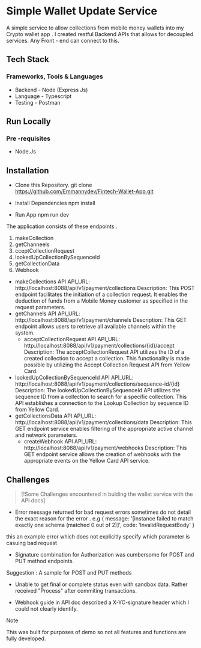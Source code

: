 ﻿# Simple Wallet Update Service 

A simple service to allow collections from mobile money wallets into my Crypto wallet app . I created restful Backend APIs that allows for  decoupled services. Any Front - end  can connect to this.


## Tech Stack 
 ### Frameworks, Tools & Languages

* Backend - Node (Express Js)
* Language - Typescript
* Testing - Postman

## Run Locally
### Pre -requisites
* Node.Js

## Installation

* Clone this Repository.
git clone https://github.com/Emmannydev/Fintech-Wallet-App.git

* Install Dependencies
npm install

* Run App
npm run dev



The application consists of these endpoints .
1. makeCollection
2. getChanneels
3. cceptCollectionRequest
4. lookedUpCollectionBySequenceId
5. getCollectionData
7. Webhook



* makeCollections API
API_URL: http://localhost:8088/api/v1/payment/collections
Description:
This POST endpoint facilitates the initiation of a collection request. It enables the deduction of funds from a Mobile Money customer as specified in the request parameters.
* getChannels API
API_URL: http://localhost:8088/api/v1/payment/channels
Description:
This GET endpoint allows users to retrieve all available channels within the system.
  * acceptCollectionRequest API
API_URL: http://localhost:8088/api/v1/payment/collections/{id}/accept
Description:
The acceptCollectionRequest API utilizes the ID of a created collection to accept a collection. This functionality is made possible by utilizing the Accept Collection Request API from Yellow Card.
* lookedUpCollectionBySequenceId API
API_URL: http://localhost:8088/api/v1/payment/collections/sequence-id/{id}
Description:
The lookedUpCollectionBySequenceId API utilizes the sequence ID from a collection to search for a specific collection. This API establishes a connection to the Lookup Collection by sequence ID from Yellow Card.
* getCollectionsData API
API_URL: http://localhost:8088/api/v1/payment/collections/data
Description:
This GET endpoint service enables filtering of the appropriate active channel and network parameters.
  * createWebhook API
API_URL: http://localhost:8088/api/v1/payment/webhooks
Description:
This GET endpoint service allows the creation of webhooks with the appropriate events on the Yellow Card API service.

## Challenges
> [!Some Challenges encountered in bulding the wallet service with the API docs]
 

 * Error message returned  for bad request errors sometimes do not detail the exact reason for the error . 
    e.g {
  message: '[instance failed to match exactly one schema (matched 0 out of 2)]',
  code: 'InvalidRequestBody'
}

this an example error which does not explicitly specify which parameter is casuing bad request 

 * Signature combination for Authorization was cumbersome for POST and PUT method endpoints.
  
  Suggestion : A sample for POST and PUT methods

 * Unable to get final or complete status even with sandbox data. Rather received "Process" after commiting transactions. 

 * Webhook guide  in API doc described a  X-YC-signature header which I could not clearly identify.


> [!NOTE]
> This was built for purposes of demo so not all features and functions are fully developed.


